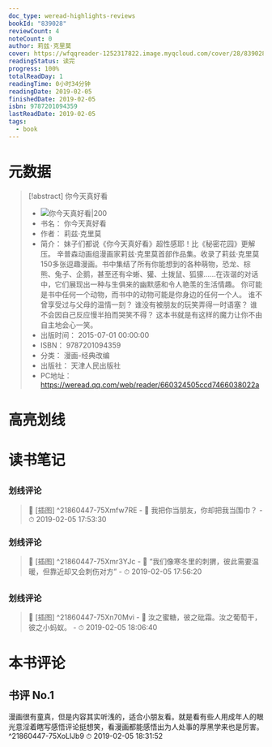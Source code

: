 ```yaml
---
doc_type: weread-highlights-reviews
bookId: "839028"
reviewCount: 4
noteCount: 0
author: 莉兹·克里莫
cover: https://wfqqreader-1252317822.image.myqcloud.com/cover/28/839028/t7_839028.jpg
readingStatus: 读完
progress: 100%
totalReadDay: 1
readingTime: 0小时34分钟
readingDate: 2019-02-05
finishedDate: 2019-02-05
isbn: 9787201094359
lastReadDate: 2019-02-05
tags:
  - book
---
```

# 元数据
> [!abstract] 你今天真好看
> - ![ 你今天真好看|200](https://wfqqreader-1252317822.image.myqcloud.com/cover/28/839028/t7_839028.jpg)
> - 书名： 你今天真好看
> - 作者： 莉兹·克里莫
> - 简介： 妹子们都说《你今天真好看》超性感耶！比《秘密花园》更解压。 辛普森动画组漫画家莉兹·克里莫首部作品集。收录了莉兹·克里莫150多张逗趣漫画。书中集结了所有你能想到的各种萌物，恐龙、棕熊、兔子、企鹅，甚至还有伞蜥、獾、土拨鼠、狐獴……在诙谐的对话中，它们展现出一种与生俱来的幽默感和令人艳羡的生活情趣。 你可能是书中任何一个动物，而书中的动物可能是你身边的任何一个人。 谁不曾享受过与父母的温情一刻？ 谁没有被朋友的玩笑弄得一时语塞？ 谁不会因自己反应慢半拍而哭笑不得？ 这本书就是有这样的魔力让你不由自主地会心一笑。
> - 出版时间： 2015-07-01 00:00:00
> - ISBN： 9787201094359
> - 分类： 漫画-经典改编
> - 出版社： 天津人民出版社
> - PC地址：https://weread.qq.com/web/reader/660324505ccd7466038022a

# 高亮划线

# 读书笔记

## 

### 划线评论
> 📌 [插图]  ^21860447-75Xmfw7RE
    - 💭 我把你当朋友，你却把我当围巾？
    - ⏱ 2019-02-05 17:53:30

### 划线评论
> 📌 [插图]  ^21860447-75Xmr3YJc
    - 💭 “我们像寒冬里的刺猬，彼此需要温暖，但靠近却又会刺伤对方”
    - ⏱ 2019-02-05 17:56:20
   
## 

### 划线评论
> 📌 [插图]  ^21860447-75Xn70Mvi
    - 💭 汝之蜜糖，彼之砒霜。汝之葡萄干，彼之小蚂蚁。
    - ⏱ 2019-02-05 18:06:40
   
# 本书评论

## 书评 No.1 
漫画很有童真，但是内容其实听浅的，适合小朋友看。就是看有些人用成年人的眼光意淫着瞎写感悟评论挺想笑，看漫画都能感悟出为人处事的厚黑学来也是厉害。
 ^21860447-75XoLlJb9
⏱ 2019-02-05 18:31:52


